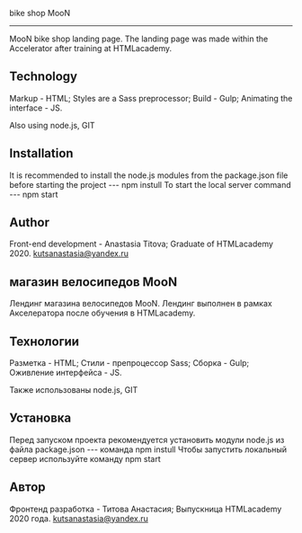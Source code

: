 bike shop MooN
-------------------------------------------------- -------------------------------------------------- -
MooN bike shop landing page.
The landing page was made within the Accelerator after training at HTMLacademy.

Technology
------------
Markup - HTML;
Styles are a Sass preprocessor;
Build - Gulp;
Animating the interface - JS.

Also using node.js, GIT

Installation
------------
It is recommended to install the node.js modules from the package.json file before starting the project --- npm instull
To start the local server command --- npm start

Author
------------
Front-end development - Anastasia Titova;
Graduate of HTMLacademy 2020.
kutsanastasia@yandex.ru




магазин велосипедов MooN
------------------------------------------------------------------------------------------------------
Лендинг магазина велосипедов MooN.
Лендинг выполнен в рамках Акселератора после обучения в HTMLacademy.

Технологии
------------
Разметка - HTML;
Стили - препроцессор Sass;
Сборка - Gulp;
Оживление интерфейса - JS.

Также использованы node.js, GIT

Установка
------------
Перед запуском проекта рекомендуется установить модули node.js из файла package.json --- команда npm instull
Чтобы запустить локальный сервер используйте команду npm start

Автор
------------
Фронтенд разработка - Титова Анастасия;
Выпускница HTMLacademy 2020 года.
kutsanastasia@yandex.ru
